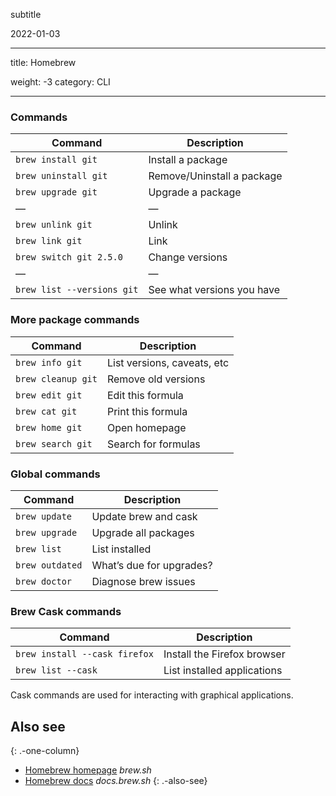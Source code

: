 subtitle

2022-01-03

------------------------------------------------------------------------

title: Homebrew

weight: -3 category: CLI

------------------------------------------------------------------------

### Commands

<table><thead><tr class="header"><th>Command</th><th>Description</th></tr></thead><tbody><tr class="odd"><td><code>brew install git</code></td><td>Install a package</td></tr><tr class="even"><td><code>brew uninstall git</code></td><td>Remove/Uninstall a package</td></tr><tr class="odd"><td><code>brew upgrade git</code></td><td>Upgrade a package</td></tr><tr class="even"><td>—</td><td>—</td></tr><tr class="odd"><td><code>brew unlink git</code></td><td>Unlink</td></tr><tr class="even"><td><code>brew link git</code></td><td>Link</td></tr><tr class="odd"><td><code>brew switch git 2.5.0</code></td><td>Change versions</td></tr><tr class="even"><td>—</td><td>—</td></tr><tr class="odd"><td><code>brew list --versions git</code></td><td>See what versions you have</td></tr></tbody></table>

### More package commands

<table><thead><tr class="header"><th>Command</th><th>Description</th></tr></thead><tbody><tr class="odd"><td><code>brew info git</code></td><td>List versions, caveats, etc</td></tr><tr class="even"><td><code>brew cleanup git</code></td><td>Remove old versions</td></tr><tr class="odd"><td><code>brew edit git</code></td><td>Edit this formula</td></tr><tr class="even"><td><code>brew cat git</code></td><td>Print this formula</td></tr><tr class="odd"><td><code>brew home git</code></td><td>Open homepage</td></tr><tr class="even"><td><code>brew search git</code></td><td>Search for formulas</td></tr></tbody></table>

### Global commands

<table><thead><tr class="header"><th>Command</th><th>Description</th></tr></thead><tbody><tr class="odd"><td><code>brew update</code></td><td>Update brew and cask</td></tr><tr class="even"><td><code>brew upgrade</code></td><td>Upgrade all packages</td></tr><tr class="odd"><td><code>brew list</code></td><td>List installed</td></tr><tr class="even"><td><code>brew outdated</code></td><td>What’s due for upgrades?</td></tr><tr class="odd"><td><code>brew doctor</code></td><td>Diagnose brew issues</td></tr></tbody></table>

### Brew Cask commands

<table><thead><tr class="header"><th>Command</th><th>Description</th></tr></thead><tbody><tr class="odd"><td><code>brew install --cask firefox</code></td><td>Install the Firefox browser</td></tr><tr class="even"><td><code>brew list --cask</code></td><td>List installed applications</td></tr></tbody></table>

Cask commands are used for interacting with graphical applications.

Also see
--------

{: .-one-column}

-   [Homebrew homepage](https://brew.sh/) *brew.sh*
-   [Homebrew docs](https://docs.brew.sh) *docs.brew.sh* {: .-also-see}
